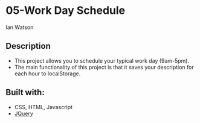 # 05-Work Day Schedule
Ian Watson

## Description
* This project allows you to schedule your typical work day (9am-5pm).
* The main functionality of this project is that it saves your description for each hour to localStorage.

## Built with:
* CSS, HTML, Javascript
* [JQuery](https://jquery.com/)
